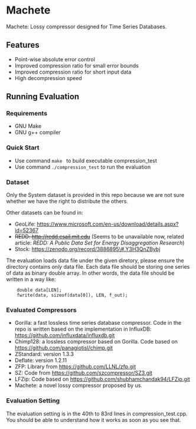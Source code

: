 # Machete
Machete: Lossy compressor designed for Time Series Databases.

## Features
* Point-wise absolute error control
* Improved compression ratio for small error bounds
* Improved compression ratio for short input data
* High decompression speed

## Running Evaluation

### Requirements

* GNU Make 
* GNU g++ compiler

### Quick Start

* Use command ```make ``` to build executable compression_test
* Use command ```./compression_test``` to run the evaluation

### Dataset

Only the System dataset is provided in this repo because we are not sure whether we have the right to distribute the others.

Other datasets can be found in:
* GeoLife: https://www.microsoft.com/en-us/download/details.aspx?id=52367
* ~~REDD: http://redd.csail.mit.edu~~ (Seems to be unavailable now, related article: *REDD: A Public Data Set for Energy Disaggregation Research*)
* Stock: https://zenodo.org/record/3886895\#.Y3H3QnZBybj

The evaluation loads data file under the given diretory, please ensure the directory contains *only* data file.
Each data file should be storing one series of data as binary double array.
In other words, the data file should be written in a way like:

        double data[LEN];
        fwrite(data, sizeof(data[0]), LEN, f_out);



### Evaluated Compressors

* Gorilla: a fast lossless time series database compressor. Code in the repo is written based on the implementation in InfluxDB: https://github.com/influxdata/influxdb.git
* Chimp128: a lossless compressor based on Gorilla. Code based on https://github.com/panagiotisl/chimp.git
* ZStandard: version 1.3.3
* Deflate: version 1.2.11
* ZFP: Library from https://github.com/LLNL/zfp.git
* SZ: Code from https://github.com/szcompressor/SZ3.git
* LFZip: Code based on https://github.com/shubhamchandak94/LFZip.git
* Machete: a novel lossy compressor proposed by us.

### Evaluation Setting

The evaluation setting is in the 40th to 83rd lines in compression_test.cpp.
You should be able to understand how it works as soon as you see that.
